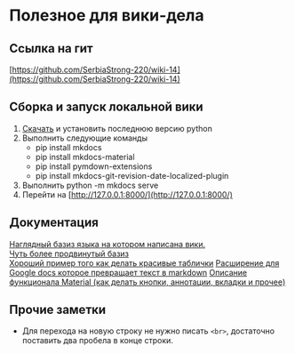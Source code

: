 # Полезное для вики-дела

## Ссылка на гит

[https://github.com/SerbiaStrong-220/wiki-14](https://github.com/SerbiaStrong-220/wiki-14)

## Сборка и запуск локальной вики

1. [Скачать](https://www.python.org/downloads/) и установить последнюю версию python
1. Выполнить следующие команды
    - pip install mkdocs
    - pip install mkdocs-material
    - pip install pymdown-extensions
    - pip install mkdocs-git-revision-date-localized-plugin
1. Выполнить python -m mkdocs serve
1. Перейти на [http://127.0.0.1:8000/](http://127.0.0.1:8000/)

## Документация

[Наглядный базиз языка на котором написана вики.](https://markdown-it.github.io/)  
[Чуть более продвинутый базиз](https://www.markdownguide.org/basic-syntax/)  
[Хороший пример того как делать красивые таблички](https://jsfiddle.net/mraLrgp2/)
[Расширение для Google docs которое превращает текст в markdown](https://workspace.google.com/marketplace/app/docs_to_markdown/700168918607?hl=ru)
[Описание функционала Material (как делать кнопки, аннотации, вкладки и прочее)](https://squidfunk.github.io/mkdocs-material/reference/)

## Прочие заметки
- Для перехода на новую строку не нужно писать `<br>`, достаточно поставить два пробела в конце строки.
